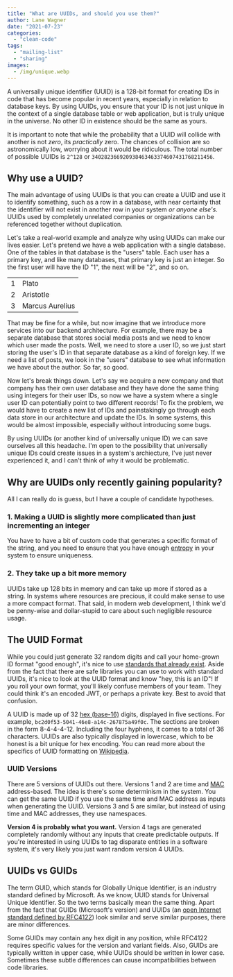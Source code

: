 ```yaml
---
title: "What are UUIDs, and should you use them?"
author: Lane Wagner
date: "2021-07-23"
categories: 
  - "clean-code"
tags: 
  - "mailing-list"
  - "sharing"
images:
  - /img/unique.webp
---
```


A universally unique identifier (UUID) is a 128-bit format for creating IDs in code that has become popular in recent years, especially in relation to database keys. By using UUIDs, you ensure that your ID is not just unique in the context of a single database table or web application, but is truly unique in the universe. No other ID in existence should be the same as yours.

It is important to note that while the probability that a UUID will collide with another is not _zero_, its _practically_ zero. The chances of collision are so astronomically low, worrying about it would be ridiculous. The total number of possible UUIDs is `2^128` or `340282366920938463463374607431768211456`.

## Why use a UUID?

The main advantage of using UUIDs is that you can create a UUID and use it to identify something, such as a row in a database, with near certainty that the identifier will not exist in another row in your system _or anyone else's_. UUIDs used by completely unrelated companies or organizations can be referenced together without duplication.

Let's take a real-world example and analyze why using UUIDs can make our lives easier. Let's pretend we have a web application with a single database. One of the tables in that database is the "users" table. Each user has a primary key, and like many databases, that primary key is just an integer. So the first user will have the ID "1", the next will be "2", and so on.

|     |                 |
| --- | --------------- |
| 1   | Plato           |
| 2   | Aristotle       |
| 3   | Marcus Aurelius |

That may be fine for a while, but now imagine that we introduce more services into our backend architecture. For example, there may be a separate database that stores social media posts and we need to know which user made the posts. Well, we need to store a user ID, so we just start storing the user's ID in that separate database as a kind of foreign key. If we need a list of posts, we look in the "users" database to see what information we have about the author. So far, so good.

Now let's break things down. Let's say we acquire a new company and that company has their own user database and they have done the same thing using integers for their user IDs, so now we have a system where a single user ID can potentially point to two different records! To fix the problem, we would have to create a new list of IDs and painstakingly go through each data store in our architecture and update the IDs. In some systems, this would be almost impossible, especially without introducing some bugs.

By using UUIDs (or another kind of universally unique ID) we can save ourselves all this headache. I'm open to the possibility that universally unique IDs could create issues in a system's archiecture, I've just never experienced it, and I can't think of why it would be problematic.

## Why are UUIDs only recently gaining popularity?

All I can really do is guess, but I have a couple of candidate hypotheses.

### 1\. Making a UUID is slightly more complicated than just incrementing an integer

You have to have a bit of custom code that generates a specific format of the string, and you need to ensure that you have enough [entropy](https://qvault.io/cryptography/what-is-entropy-in-cryptography/) in your system to ensure uniqueness.

### 2\. They take up a bit more memory

UUIDs take up 128 bits in memory and can take up more if stored as a string. In systems where resources are precious, it could make sense to use a more compact format. That said, in modern web development, I think we'd be penny-wise and dollar-stupid to care about such negligible resource usage.

## The UUID Format

While you could just generate 32 random digits and call your home-grown ID format "good enough", it's nice to use [standards that already exist](https://qvault.io/clean-code/use-existing-standards/). Aside from the fact that there are safe libraries you can use to work with standard UUIDs, it's nice to look at the UUID format and know "hey, this is an ID"! If you roll your own format, you'll likely confuse members of your team. They could think it's an encoded JWT, or perhaps a private key. Best to avoid that confusion.

A UUID is made up of 32 [hex (base-16)](https://simple.wikipedia.org/wiki/Hexadecimal) digits, displayed in five sections. For example, `bc2d0f53-5041-46e8-a14c-267875a49f0c`. The sections are broken in the form 8-4-4-4-12. Including the four hyphens, it comes to a total of 36 characters. UUIDs are also typically displayed in lowercase, which to be honest is a bit unique for hex encoding. You can read more about the specifics of UUID formatting on [Wikipedia](https://en.wikipedia.org/wiki/Universally_unique_identifier#Format).

### UUID Versions

There are 5 versions of UUIDs out there. Versions 1 and 2 are time and [MAC](https://en.wikipedia.org/wiki/MAC_address) address-based. The idea is there's some determinism in the system. You can get the same UUID if you use the same time and MAC address as inputs when generating the UUID. Versions 3 and 5 are similar, but instead of using time and MAC addresses, they use namespaces.

**Version 4 is probably what you want.** Version 4 tags are generated completely randomly without any inputs that create predictable outputs. If you're interested in using UUIDs to tag disparate entities in a software system, it's very likely you just want random version 4 UUIDs.

## UUIDs vs GUIDs

The term GUID, which stands for Globally Unique Identifier, is an industry standard defined by Microsoft. As we know, UUID stands for Universal Unique Identifier. So the two terms basically mean the same thing. Apart from the fact that GUIDs (Microsoft's version) and UUIDs (an [open Internet standard defined by RFC4122](https://datatracker.ietf.org/doc/html/rfc4122)) look similar and serve similar purposes, there are minor differences.

Some GUIDs may contain any hex digit in any position, while RFC4122 requires specific values for the version and variant fields. Also, GUIDs are typically written in upper case, while UUIDs should be written in lower case. Sometimes these subtle differences can cause incompatibilities between code libraries.

